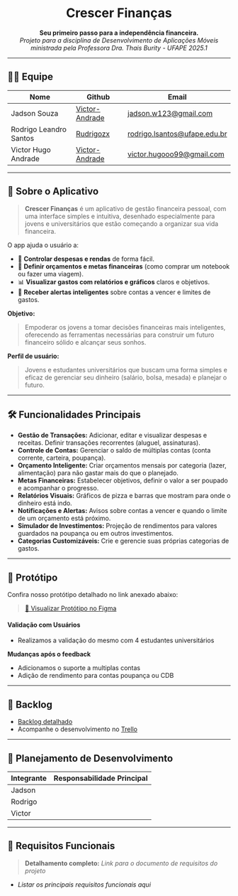 <h1 align="center">Crescer Finanças</h1>

<p align="center">
  <b>Seu primeiro passo para a independência financeira.</b><br>
  <i>Projeto para a disciplina de Desenvolvimento de Aplicações Móveis ministrada pela Professora Dra. Thais Burity - UFAPE 2025.1</i>
</p>

<hr>

## 🧑‍💻 Equipe

| Nome                | Github                                                | Email                                                       |
| ------------------- | ----------------------------------------------------- | ----------------------------------------------------------- |
| Jadson Souza         | [Victor-Andrade](https://github.com/Victor-Andrade)   | [jadson.w123@gmail.com](mailto:jadson.w123@gmail.com)       |
| Rodrigo Leandro Santos      | [Rudrigozx](https://github.com/Rudrigozx)   | [rodrigo.lsantos@ufape.edu.br](mailto:rodrigo.lsantos@ufape.edu.br) |
| Victor Hugo Andrade | [Victor-Andrade](https://github.com/Victor-Andrade)   | [victor.hugooo99@gmail.com](mailto:victor.hugooo99@gmail.com) |

---

## 📱 Sobre o Aplicativo

> **Crescer Finanças** é um aplicativo de gestão financeira pessoal, com uma interface simples e intuitiva, desenhado especialmente para jovens e universitários que estão começando a organizar sua vida financeira.

O app ajuda o usuário a:

- 💸 **Controlar despesas e rendas** de forma fácil.
- 🎯 **Definir orçamentos e metas financeiras** (como comprar um notebook ou fazer uma viagem).
- 📊 **Visualizar gastos com relatórios e gráficos** claros e objetivos.
- 🔔 **Receber alertas inteligentes** sobre contas a vencer e limites de gastos.

**Objetivo:**
> Empoderar os jovens a tomar decisões financeiras mais inteligentes, oferecendo as ferramentas necessárias para construir um futuro financeiro sólido e alcançar seus sonhos.

**Perfil de usuário:**
> Jovens e estudantes universitários que buscam uma forma simples e eficaz de gerenciar seu dinheiro (salário, bolsa, mesada) e planejar o futuro.

---

## 🛠️ Funcionalidades Principais

-   **Gestão de Transações:** Adicionar, editar e visualizar despesas e receitas. Definir transações recorrentes (aluguel, assinaturas).
-   **Controle de Contas:** Gerenciar o saldo de múltiplas contas (conta corrente, carteira, poupança).
-   **Orçamento Inteligente:** Criar orçamentos mensais por categoria (lazer, alimentação) para não gastar mais do que o planejado.
-   **Metas Financeiras:** Estabelecer objetivos, definir o valor a ser poupado e acompanhar o progresso.
-   **Relatórios Visuais:** Gráficos de pizza e barras que mostram para onde o dinheiro está indo.
-   **Notificações e Alertas:** Avisos sobre contas a vencer e quando o limite de um orçamento está próximo.
-   **Simulador de Investimentos:** Projeção de rendimentos para valores guardados na poupança ou em outros investimentos.
-   **Categorias Customizáveis:** Crie e gerencie suas próprias categorias de gastos.

---

## 🎨 Protótipo
Confira nosso protótipo detalhado no link anexado abaixo:
> [🔗 Visualizar Protótipo no Figma](https://www.figma.com/design/xeY9yiVW70xN2fwdFrWoZc/GDU?node-id=0-1&p=f&t=jNz19l1jNnVz2RBS-0)

#### **Validação com Usuários**
- Realizamos a validação do mesmo com 4 estudantes universitários

**Mudanças após o feedback**
-   Adicionamos o suporte a multiplas contas
-   Adição de rendimento para contas poupança ou CDB

---

## 📝 Backlog

-   [Backlog detalhado]()
-   Acompanhe o desenvolvimento no [Trello](https://trello.com/b/j0K7juHK/gdu)

---

## 📅 Planejamento de Desenvolvimento

| Integrante | Responsabilidade Principal |
| :--- | :--- |
| Jadson | |
| Rodrigo | |
| Victor | |

---

## 📑 Requisitos Funcionais

> **Detalhamento completo:** *Link para o documento de requisitos do projeto*

-   *Listar os principais requisitos funcionais aqui*
